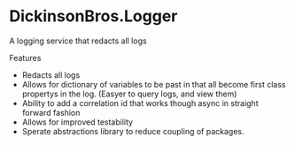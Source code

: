 # DickinsonBros.Logger

A logging service that redacts all logs

Features
* Redacts all logs
* Allows for dictionary of variables to be past in that all become first class propertys in the log. (Easyer to query logs, and view them)
* Ability to add a correlation id that works though async in straight forward fashion
* Allows for improved testability
* Sperate abstractions library to reduce coupling of packages.
